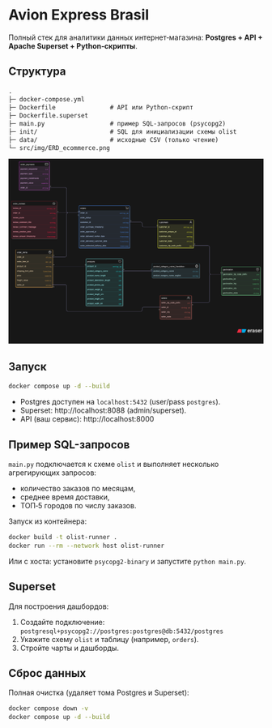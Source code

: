 # Avion Express Brasil

Полный стек для аналитики данных интернет‑магазина: **Postgres + API + Apache Superset + Python‑скрипты**.

## Структура
```
.
├─ docker-compose.yml
├─ Dockerfile               # API или Python-скрипт
├─ Dockerfile.superset
├─ main.py                  # пример SQL-запросов (psycopg2)
├─ init/                    # SQL для инициализации схемы olist
├─ data/                    # исходные CSV (только чтение)
└─ src/img/ERD_ecommerce.png
```

![ERD](img/ERD_ecommerce.png)

## Запуск
```bash
docker compose up -d --build
```
- Postgres доступен на `localhost:5432` (user/pass `postgres`).
- Superset: http://localhost:8088 (admin/superset).
- API (ваш сервис): http://localhost:8000

## Пример SQL-запросов
`main.py` подключается к схеме `olist` и выполняет несколько агрегирующих запросов:
- количество заказов по месяцам,
- среднее время доставки,
- ТОП‑5 городов по числу заказов.

Запуск из контейнера:
```bash
docker build -t olist-runner .
docker run --rm --network host olist-runner
```
Или с хоста: установите `psycopg2-binary` и запустите `python main.py`.

## Superset
Для построения дашбордов:
1. Создайте подключение: `postgresql+psycopg2://postgres:postgres@db:5432/postgres`
2. Укажите схему `olist` и таблицу (например, `orders`).
3. Стройте чарты и дашборды.

## Сброс данных
Полная очистка (удаляет тома Postgres и Superset):
```bash
docker compose down -v
docker compose up -d --build
```
